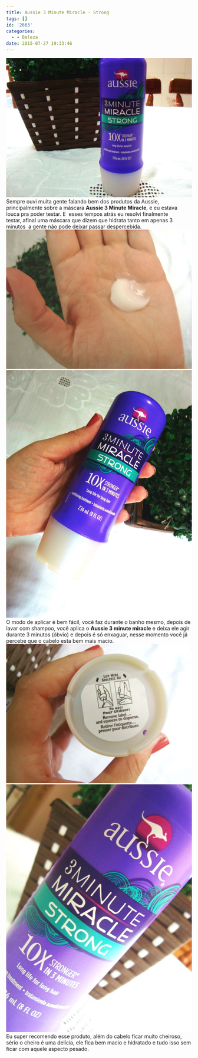 ```yaml
---
title: Aussie 3 Minute Miracle - Strong
tags: []
id: '2663'
categories:
  - - Beleza
date: 2015-07-27 19:33:46
---
```


[![creme aussie 3 minute](/wp-content/uploads/2015/07/creme-aussie-3-minute-1024x768.jpg)](/wp-content/uploads/2015/07/creme-aussie-3-minute.jpg) Sempre ouvi muita gente falando bem dos produtos da Aussie, principalmente sobre a máscara **Aussie 3 Minute Miracle**, e eu estava louca pra poder testar. E  esses tempos atrás eu resolvi finalmente testar, afinal uma máscara que dizem que hidrata tanto em apenas 3 minutos  a gente não pode deixar passar despercebida. [![aussie 3 minute strong](/wp-content/uploads/2015/07/aussie-3-minute-strong-1024x768.jpg)](/wp-content/uploads/2015/07/aussie-3-minute-strong.jpg) [![creme aussie 3 minute strong](/wp-content/uploads/2015/07/creme-aussie-3-minute-strong-768x1024.jpg)](/wp-content/uploads/2015/07/creme-aussie-3-minute-strong.jpg) O modo de aplicar é bem fácil, você faz durante o banho mesmo, depois de lavar com shampoo, você aplica o **Aussie 3 minute miracle** e deixa ele agir durante 3 minutos (óbvio) e depois é só enxaguar, nesse momento você já percebe que o cabelo esta bem mais macio. [![máscara para cabelo aussie 3 minute miracle](/wp-content/uploads/2015/07/DSC03796-1024x768.jpg)](/wp-content/uploads/2015/07/DSC03796.jpg) [![creme para cabelo aussie 3 minute miracle strong](/wp-content/uploads/2015/07/DSC03800-768x1024.jpg)](/wp-content/uploads/2015/07/DSC03800.jpg) Eu super recomendo esse produto, além do cabelo ficar muito cheiroso, sério o cheiro é uma delícia, ele fica bem macio e hidratado e tudo isso sem ficar com aquele aspecto pesado.
